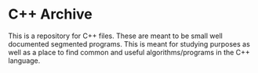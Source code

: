 # C++ Archive
This is a repository for C++ files. These are meant to be small well documented segmented programs. This is meant for studying purposes as well as a place to find common and useful algorithms/programs in the C++ language. 
